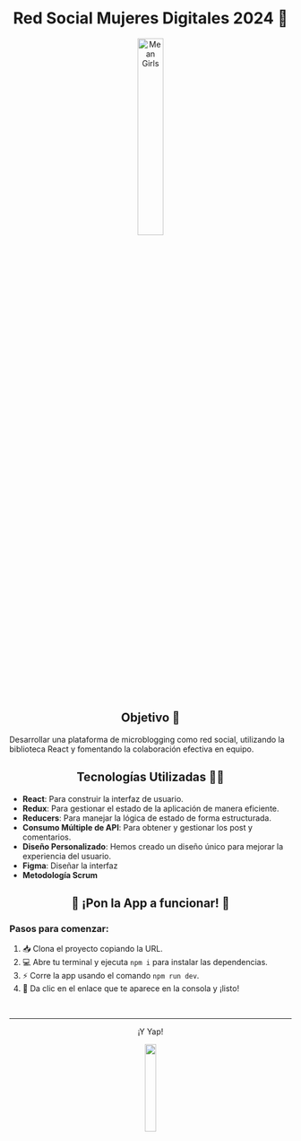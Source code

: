 <div align="center">  
    <h1>Red Social Mujeres Digitales 2024 🩷</h1>
    <img src="https://y.yarn.co/7e9d9c97-163e-4351-a81a-ea953d32220b_text.gif" width="30%" alt="Mean Girls">
</div>

<h2 align="center">Objetivo 🔭</h2>
<p>Desarrollar una plataforma de microblogging como red social, utilizando la biblioteca React y fomentando la colaboración efectiva en equipo.</p>


<h2 align="center">Tecnologías Utilizadas 🧚🏽</h2>
<ul>
    <li><strong>React</strong>: Para construir la interfaz de usuario.</li>
    <li><strong>Redux</strong>: Para gestionar el estado de la aplicación de manera eficiente.</li>
    <li><strong>Reducers</strong>: Para manejar la lógica de estado de forma estructurada.</li>
    <li><strong>Consumo Múltiple de API</strong>: Para obtener y gestionar los post y comentarios.</li>
    <li><strong>Diseño Personalizado</strong>: Hemos creado un diseño único para mejorar la experiencia del usuario.</li>
    <li><strong>Figma</strong>: Diseñar la interfaz</li>
    <li><strong>Metodología Scrum</strong></li>
</ul>

<h2 align="center">🎉 ¡Pon la App a funcionar! 🚀</h2>
<h3>Pasos para comenzar:</h3>
<ol>
    <li>📥 Clona el proyecto copiando la URL.</li>
    <li>💻 Abre tu terminal y ejecuta <code>npm i</code> para instalar las dependencias.</li>
    <li>⚡ Corre la app usando el comando <code>npm run dev</code>.</li>
    <li>🔗 Da clic en el enlace que te aparece en la consola y ¡listo!</li>
</ol>

<br />

---


<div align="center">
  <p>¡Y Yap!</p>
  <img src="https://github.com/user-attachments/assets/fe1f514e-e8d8-4632-85c3-437f4754a393" width="20%" style="display:inline;">
</div>
